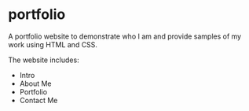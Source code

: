 # portfolio
A portfolio website to demonstrate who I am and provide samples of my work using HTML and CSS.

The website includes:
* Intro
* About Me
* Portfolio
* Contact Me


